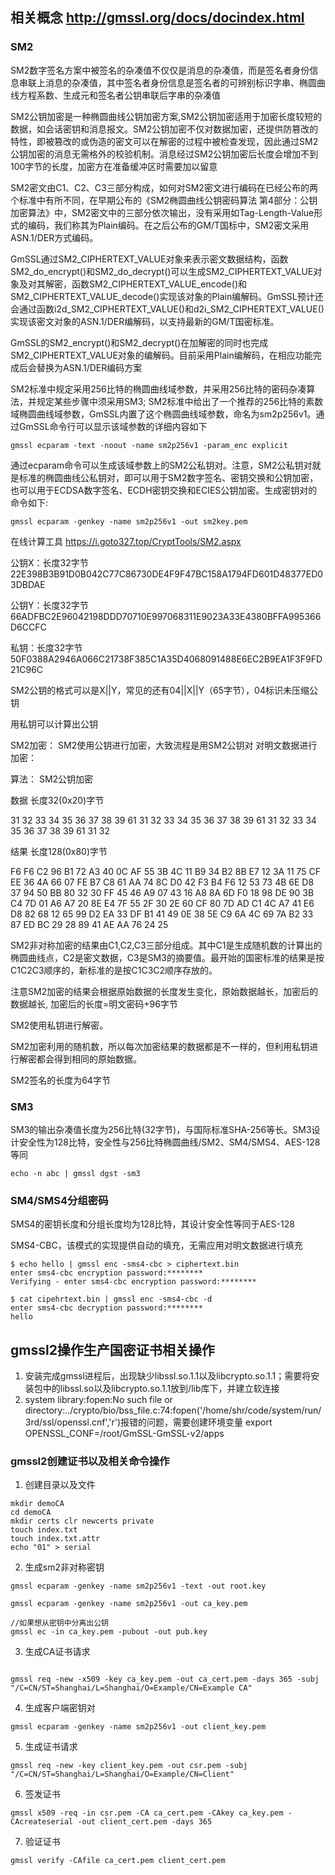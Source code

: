 ## 相关概念  http://gmssl.org/docs/docindex.html
### SM2

SM2数字签名方案中被签名的杂凑值不仅仅是消息的杂凑值，而是签名者身份信息串联上消息的杂凑值，其中签名者身份信息是签名者的可辨别标识字串、椭圆曲线方程系数、生成元和签名者公钥串联后字串的杂凑值

SM2公钥加密是一种椭圆曲线公钥加密方案,SM2公钥加密适用于加密长度较短的数据，如会话密钥和消息报文。SM2公钥加密不仅对数据加密，还提供防篡改的特性，即被篡改的或伪造的密文可以在解密的过程中被检查发现，因此通过SM2公钥加密的消息无需格外的校验机制。消息经过SM2公钥加密后长度会增加不到100字节的长度，加密方在准备缓冲区时需要加以留意

SM2密文由C1、C2、C3三部分构成，如何对SM2密文进行编码在已经公布的两个标准中有所不同，在早期公布的《SM2椭圆曲线公钥密码算法 第4部分：公钥加密算法》中，SM2密文中的三部分依次输出，没有采用如Tag-Length-Value形式的编码，我们称其为Plain编码。在之后公布的GM/T国标中，SM2密文采用ASN.1/DER方式编码。

GmSSL通过SM2_CIPHERTEXT_VALUE对象来表示密文数据结构，函数SM2_do_encrypt()和SM2_do_decrypt()可以生成SM2_CIPHERTEXT_VALUE对象及对其解密，函数SM2_CIPHERTEXT_VALUE_encode()和SM2_CIPHERTEXT_VALUE_decode()实现该对象的Plain编解码。GmSSL预计还会通过函数i2d_SM2_CIPHERTEXT_VALUE()和d2i_SM2_CIPHERTEXT_VALUE()实现该密文对象的ASN.1/DER编解码，以支持最新的GM/T国密标准。

GmSSL的SM2_encrypt()和SM2_decrypt()在加解密的同时也完成SM2_CIPHERTEXT_VALUE对象的编解码。目前采用Plain编解码，在相应功能完成后会替换为ASN.1/DER编码方案

SM2标准中规定采用256比特的椭圆曲线域参数，并采用256比特的密码杂凑算法，并规定某些步骤中须采用SM3;
SM2标准中给出了一个推荐的256比特的素数域椭圆曲线域参数，GmSSL内置了这个椭圆曲线域参数，命名为sm2p256v1。通过GmSSL命令行可以显示该域参数的详细内容如下

`gmssl ecparam -text -noout -name sm2p256v1 -param_enc explicit`

通过ecparam命令可以生成该域参数上的SM2公私钥对。注意，SM2公私钥对就是标准的椭圆曲线公私钥对，即可以用于SM2数字签名、密钥交换和公钥加密，也可以用于ECDSA数字签名、ECDH密钥交换和ECIES公钥加密。生成密钥对的命令如下:

`gmssl ecparam -genkey -name sm2p256v1 -out sm2key.pem`



在线计算工具  https://i.goto327.top/CryptTools/SM2.aspx

公钥X：长度32字节 22E398B3B91D0B042C77C86730DE4F9F47BC158A1794FD601D48377ED03DBDAE

公钥Y：长度32字节 66ADFBC2E96042198DDD70710E997068311E9023A33E4380BFFA995366D6CCFC

私钥：长度32字节 50F0388A2946A066C21738F385C1A35D4068091488E6EC2B9EA1F3F9FD21C96C

SM2公钥的格式可以是X||Y，常见的还有04||X||Y（65字节），04标识未压缩公钥

用私钥可以计算出公钥



SM2加密：
SM2使用公钥进行加密，大致流程是用SM2公钥对 对明文数据进行加密：

算法： SM2公钥加密

数据 长度32(0x20)字节

31 32 33 34 35 36 37 38 39 61 31 32 33 34 35 36 37 38 39 61 31 32 33 34 35 36 37 38 39 61 31 32

结果 长度128(0x80)字节

F6 F6 C2 96 B1 72 A3 40 0C AF 55 3B 4C 11 B9 34 B2 8B E7 12 3A 11 75 CF EE 36 4A 66 07 FE B7 C8 61 AA 74 8C D0 42 F3 B4 F6 12 53 73 4B 6E D8 37 94 50 BB 80 32 30 FF 45 46 A9 07 43 16 A8 8A 6D F0 18 98 DE 90 3B C4 7D 01 A6 A7 20 8E E4 7F 55 2F 30 2E 60 CF 80 7D AD C1 4C A7 41 E6 D8 82 68 12 65 99 D2 EA 33 DF B1 41 49 0E 38 5E C9 6A 4C 69 7A B2 33 87 ED BC 29 28 89 41 AE AA 76 24 25

SM2非对称加密的结果由C1,C2,C3三部分组成。其中C1是生成随机数的计算出的椭圆曲线点，C2是密文数据，C3是SM3的摘要值。最开始的国密标准的结果是按C1C2C3顺序的，新标准的是按C1C3C2顺序存放的。

注意SM2加密的结果会根据原始数据的长度发生变化，原始数据越长，加密后的数据越长, 加密后的长度=明文密码+96字节

SM2使用私钥进行解密。

SM2加密利用的随机数，所以每次加密结果的数据都是不一样的，但利用私钥进行解密都会得到相同的原始数据。

SM2签名的长度为64字节

### SM3

SM3的输出杂凑值长度为256比特(32字节)，与国际标准SHA-256等长。SM3设计安全性为128比特，安全性与256比特椭圆曲线/SM2、SM4/SMS4、AES-128等同

`echo -n abc | gmssl dgst -sm3`

### SM4/SMS4分组密码

SMS4的密钥长度和分组长度均为128比特，其设计安全性等同于AES-128

SMS4-CBC，该模式的实现提供自动的填充，无需应用对明文数据进行填充

```
$ echo hello | gmssl enc -sms4-cbc > ciphertext.bin
enter sms4-cbc encryption password:********
Verifying - enter sms4-cbc encryption password:********

$ cat cipehrtext.bin | gmssl enc -sms4-cbc -d
enter sms4-cbc decryption password:********
hello

```




## gmssl2操作生产国密证书相关操作

1. 安装完成gmssl进程后，出现缺少libssl.so.1.1以及libcrypto.so.1.1；需要将安装包中的libssl.so以及libcrypto.so.1.1放到/lib库下，并建立软连接
2. system library:fopen:No such file or directory:../crypto/bio/bss_file.c:74:fopen('/home/shr/code/system/run/3rd/ssl/openssl.cnf','r')报错的问题，需要创建环境变量 export OPENSSL_CONF=/root/GmSSL-GmSSL-v2/apps


### gmssl2创建证书以及相关命令操作
1. 创建目录以及文件
```
mkdir demoCA
cd demoCA
mkdir certs clr newcerts private
touch index.txt 
touch index.txt.attr
echo "01" > serial
```

2. 生成sm2非对称密钥
```
gmssl ecparam -genkey -name sm2p256v1 -text -out root.key

gmssl ecparam -genkey -name sm2p256v1 -out ca_key.pem

//如果想从密钥中分离出公钥
gmssl ec -in ca_key.pem -pubout -out pub.key

```
3. 生成CA证书请求

```

gmssl req -new -x509 -key ca_key.pem -out ca_cert.pem -days 365 -subj "/C=CN/ST=Shanghai/L=Shanghai/O=Example/CN=Example CA"

```

4. 生成客户端密钥对
```
gmssl ecparam -genkey -name sm2p256v1 -out client_key.pem

```

5. 生成证书请求
```
gmssl req -new -key client_key.pem -out csr.pem -subj "/C=CN/ST=Shanghai/L=Shanghai/O=Example/CN=Client"

```

6. 签发证书

```
gmssl x509 -req -in csr.pem -CA ca_cert.pem -CAkey ca_key.pem -CAcreateserial -out client_cert.pem -days 365

```

7. 验证证书

```
gmssl verify -CAfile ca_cert.pem client_cert.pem

```

